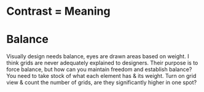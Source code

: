 # Contrast = Meaning

# Balance

Visually design needs balance, eyes are drawn areas based on weight. I think grids are never adequately explained to designers. Their purpose is to force balance, but how can you maintain freedom and establish balance? You need to take stock of what each element has & its weight. Turn on grid view & count the number of grids, are they significantly higher in one spot? 